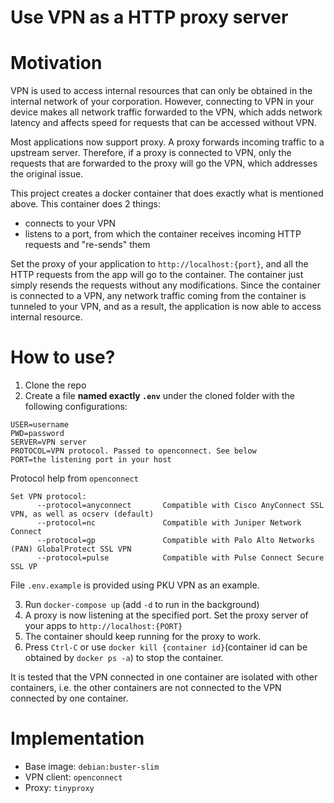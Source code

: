 # Use VPN as a HTTP proxy server

# Motivation

VPN is used to access internal resources that can only be obtained in the internal network of your corporation. However, connecting to VPN in your device makes all network traffic forwarded to the VPN, which adds network latency and affects speed for requests that can be accessed without VPN. 

Most applications now support proxy. A proxy forwards incoming traffic to a upstream server. Therefore, if a proxy is connected to VPN, only the requests that are forwarded to the proxy will go the VPN, which addresses the original issue.

This project creates a docker container that does exactly what is mentioned above. This container does 2 things:

- connects to your VPN
- listens to a port, from which the container receives incoming HTTP requests and "re-sends" them

Set the proxy of your application to `http://localhost:{port}`, and all the HTTP requests from the app will go to the container. The container just simply resends the requests without any modifications. Since the container is connected to a VPN, any network traffic coming from the container is tunneled to your VPN, and as a result, the application is now able to access internal resource.

# How to use?

1. Clone the repo
2. Create a file **named exactly `.env`** under the cloned folder with the following configurations:

```env
USER=username
PWD=password
SERVER=VPN server
PROTOCOL=VPN protocol. Passed to openconnect. See below
PORT=the listening port in your host
```

Protocol help from `openconnect`
```
Set VPN protocol:
      --protocol=anyconnect       Compatible with Cisco AnyConnect SSL VPN, as well as ocserv (default)
      --protocol=nc               Compatible with Juniper Network Connect
      --protocol=gp               Compatible with Palo Alto Networks (PAN) GlobalProtect SSL VPN
      --protocol=pulse            Compatible with Pulse Connect Secure SSL VP
```

File `.env.example` is provided using PKU VPN as an example.

3. Run `docker-compose up` (add `-d` to run in the background)
4. A proxy is now listening at the specified port. Set the proxy server of your apps to `http://localhost:{PORT}`
5. The container should keep running for the proxy to work.
6. Press `Ctrl-C` or use `docker kill {container id}`(container id can be obtained by `docker ps -a`) to stop the container.

It is tested that the VPN connected in one container are isolated with other containers, i.e. the other containers are not connected to the VPN connected by one container.

# Implementation

- Base image: `debian:buster-slim`
- VPN client: `openconnect`
- Proxy: `tinyproxy`

